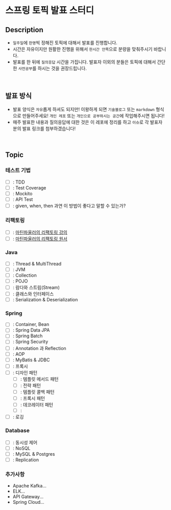 # 스프링 토픽 발표 스터디

## Description

-   `일주일`에 `한명`씩 정해진 토픽에 대해서 발표를 진행합니다.
-   시간은 자유이지만 원활한 진행을 위해서 `한시간 안쪽`으로 분량을 맞춰주시기 바랍니다.
-   발표를 한 뒤에 `질의응답` 시간을 가집니다. 발표자 이외의 분들은 토픽에 대해서 간단한 `사전공부`를 하시는 것을 권장드립니다.

<br />

## 발표 방식

-   발표 양식은 `자유`롭게 하셔도 되지만! 이왕하게 되면 `기술블로그` 또는 `markdown` 형식으로 만들어주세요! `개인 레포` 또는 `개인으로 공부하시는 공간`에 작업해주시면 됩니다!
-   매주 발표한 내용과 질의응답에 대한 것은 이 레포에 정리를 하고 `이슈`로 각 발표자 분의 발표 링크를 첨부하겠습니다!

<br />

## Topic

### 테스트 기법

-   [ ] : TDD
-   [ ] : Test Coverage
-   [ ] : Mockito
-   [ ] : API Test
-   [ ] : given, when, then 과연 이 방법이 좋다고 말할 수 있는가?

### 리팩토링

-   [ ] : [마틴파울러의 리팩토링 강의](https://www.youtube.com/watch?v=mNPpfB8JSIU)
-   [ ] : [마틴파울러의 리팩토링 원서](http://silab.fon.bg.ac.rs/wp-content/uploads/2016/10/Refactoring-Improving-the-Design-of-Existing-Code-Addison-Wesley-Professional-1999.pdf)

### Java

-   [ ] : Thread & MultiThread
-   [ ] : JVM
-   [ ] : Collection
-   [ ] : POJO
-   [ ] : 람다와 스트림(Stream)
-   [ ] : 클래스와 인터페이스
-   [ ] : Serialization & Deserialization

### Spring

-   [ ] : Container, Bean
-   [ ] : Spring Data JPA
-   [ ] : Spring Batch
-   [ ] : Spring Security
-   [ ] : Annotation 과 Reflection
-   [ ] : AOP
-   [ ] : MyBatis & JDBC
-   [ ] : 프록시
-   [ ] : 디자인 패턴
    -   [ ] : 템플릿 메서드 패턴
    -   [ ] : 전략 패턴
    -   [ ] : 템플릿 콜백 패턴
    -   [ ] : 프록시 패턴
    -   [ ] : 데코레이터 패턴
    -   [ ] :
-   [ ] : 로깅

### Database

-   [ ] : 동시성 제어
-   [ ] : NoSQL
-   [ ] : MySQL & Postgres
-   [ ] : Replication

### 추가사항

-   Apache Kafka...
-   ELK...
-   API Gateway...
-   Spring Cloud...
